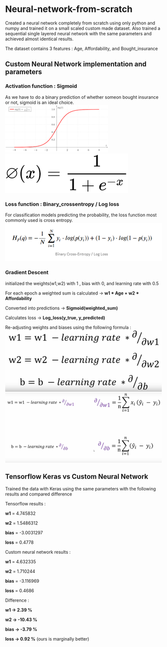 # Neural-network-from-scratch

Created a neural network completely from scratch using only python and numpy and trained it on a small scaled custom made dataset. Also trained a sequential single layered neural network with the same parameters and achieved almost identical results.

The dataset contains 3 features : Age, Affordability, and Bought_insurance

## Custom Neural Network implementation and parameters
### Activation function : Sigmoid
As we have to do a binary prediction of whether someon bought insurance or not, sigmoid is an ideal choice.
![Sigmoid](NN_static/sigmoid.png)
![Formula](NN_static/sigmoid2.png)
### Loss function : Binary_crossentropy / Log loss
For classification models predicting the probability, the loss function most commonly used is cross entropy.
![Loss](NN_static/log_loss.png)
### Gradient Descent
initialized the weights(w1,w2) with 1 , bias with 0, and learning rate with 0.5

For each epoch a weighted sum is calculated   ->    **w1 * Age + w2 * Affordability**

Converted into predictions    ->    **Sigmoid(weighted_sum)**

Calculates loss   ->    **Log_loss(y_true, y_predicted)**

Re-adjusting weights and biases using the following formula : 
![formula1](NN_static/formula.png)
![formula2](NN_static/formula2.png)
## Tensorflow Keras vs Custom Neural Network
Trained the data with Keras using the same parameters with the following results and compared difference

Tensorflow results :

**w1** = 4.745832

**w2** = 1.5486312

**bias** = -3.0031297

**loss** = 0.4778

Custom neural network results :

**w1** = 4.632335

**w2** = 1.710244

**bias** = -3.116969

**loss** = 0.4686

Difference :

**w1 -> 2.39 %**

**w2 -> -10.43 %**

**bias -> -3.79 %**

**loss -> 0.92 %** (ours is marginally better)
